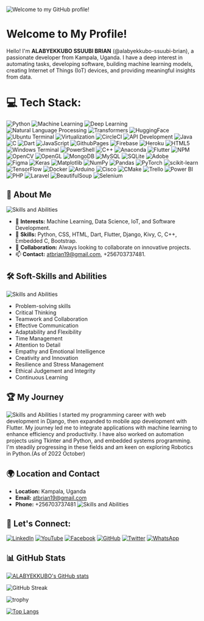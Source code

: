 <img src="https://user-images.githubusercontent.com/97894246/188414678-06418efe-f622-40ee-8a9c-a43dd2fc3969.gif" alt="Welcome to my GitHub profile!"></img>

# Welcome to My Profile!

Hello! I'm **ALABYEKKUBO SSUUBI BRIAN** (@alabyekkubo-ssuubi-brian), a passionate developer from Kampala, Uganda. I have a deep interest in automating tasks, developing software, building machine learning models, creating Internet of Things (IoT) devices, and providing meaningful insights from data. 

# 💻 Tech Stack:
![Python](https://img.shields.io/badge/python-3670A0?style=for-the-badge&logo=python&logoColor=ffdd54) 
![Machine Learning](https://img.shields.io/badge/Machine%20Learning-%23FF6F00.svg?style=for-the-badge&logo=machine-learning&logoColor=white) 
![Deep Learning](https://img.shields.io/badge/Deep%20Learning-%23780FFA.svg?style=for-the-badge&logo=deep-learning&logoColor=white) 
![Natural Language Processing](https://img.shields.io/badge/NLP-%234ea94b.svg?style=for-the-badge&logo=natural-language-processing&logoColor=white) 
![Transformers](https://img.shields.io/badge/Transformers-%23E34F26.svg?style=for-the-badge&logo=transformers&logoColor=white) 
![HuggingFace](https://img.shields.io/badge/HuggingFace-%23F7931E.svg?style=for-the-badge&logo=huggingface&logoColor=white) 
![Ubuntu Terminal](https://img.shields.io/badge/Ubuntu%20Terminal-E95420?style=for-the-badge&logo=ubuntu&logoColor=white)
![Virtualization](https://img.shields.io/badge/Virtualization-%23607088.svg?style=for-the-badge&logo=virtualization&logoColor=white) 
![CircleCI](https://img.shields.io/badge/CircleCI-%23343434.svg?style=for-the-badge&logo=circleci&logoColor=white) 
![API Development](https://img.shields.io/badge/API%20Development-%2343853D.svg?style=for-the-badge&logo=api-development&logoColor=white)
![Java](https://img.shields.io/badge/java-%23ED8B00.svg?style=for-the-badge&logo=openjdk&logoColor=white) 
![C](https://img.shields.io/badge/c-%2300599C.svg?style=for-the-badge&logo=c&logoColor=white) 
![Dart](https://img.shields.io/badge/dart-%230175C2.svg?style=for-the-badge&logo=dart&logoColor=white) 
![JavaScript](https://img.shields.io/badge/javascript-%23323330.svg?style=for-the-badge&logo=javascript&logoColor=%23F7DF1E) 
![GithubPages](https://img.shields.io/badge/github%20pages-121013?style=for-the-badge&logo=github&logoColor=white) 
![Firebase](https://img.shields.io/badge/firebase-%23039BE5.svg?style=for-the-badge&logo=firebase) 
![Heroku](https://img.shields.io/badge/heroku-%23430098.svg?style=for-the-badge&logo=heroku&logoColor=white) 
![HTML5](https://img.shields.io/badge/html5-%23E34F26.svg?style=for-the-badge&logo=html5&logoColor=white) 
![Windows Terminal](https://img.shields.io/badge/Windows%20Terminal-%234D4D4D.svg?style=for-the-badge&logo=windows-terminal&logoColor=white) 
![PowerShell](https://img.shields.io/badge/PowerShell-%235391FE.svg?style=for-the-badge&logo=powershell&logoColor=white) 
![C++](https://img.shields.io/badge/c++-%2300599C.svg?style=for-the-badge&logo=c%2B%2B&logoColor=white) 
![Anaconda](https://img.shields.io/badge/Anaconda-%2344A833.svg?style=for-the-badge&logo=anaconda&logoColor=white) 
![Flutter](https://img.shields.io/badge/Flutter-%2302569B.svg?style=for-the-badge&logo=Flutter&logoColor=white) 
![NPM](https://img.shields.io/badge/NPM-%23CB3837.svg?style=for-the-badge&logo=npm&logoColor=white)  
![OpenCV](https://img.shields.io/badge/opencv-%23white.svg?style=for-the-badge&logo=opencv&logoColor=white) 
![OpenGL](https://img.shields.io/badge/OpenGL-%23FFFFFF.svg?style=for-the-badge&logo=opengl) 
![MongoDB](https://img.shields.io/badge/MongoDB-%234ea94b.svg?style=for-the-badge&logo=mongodb&logoColor=white) 
![MySQL](https://img.shields.io/badge/mysql-%2300000f.svg?style=for-the-badge&logo=mysql&logoColor=white) 
![SQLite](https://img.shields.io/badge/sqlite-%2307405e.svg?style=for-the-badge&logo=sqlite&logoColor=white) 
![Adobe](https://img.shields.io/badge/adobe-%23FF0000.svg?style=for-the-badge&logo=adobe&logoColor=white)  
![Figma](https://img.shields.io/badge/figma-%23F24E1E.svg?style=for-the-badge&logo=figma&logoColor=white) 
![Keras](https://img.shields.io/badge/Keras-%23D00000.svg?style=for-the-badge&logo=Keras&logoColor=white) 
![Matplotlib](https://img.shields.io/badge/Matplotlib-%23ffffff.svg?style=for-the-badge&logo=Matplotlib&logoColor=black) 
![NumPy](https://img.shields.io/badge/numpy-%23013243.svg?style=for-the-badge&logo=numpy&logoColor=white) 
![Pandas](https://img.shields.io/badge/pandas-%23150458.svg?style=for-the-badge&logo=pandas&logoColor=white) 
![PyTorch](https://img.shields.io/badge/PyTorch-%23EE4C2C.svg?style=for-the-badge&logo=PyTorch&logoColor=white) 
![scikit-learn](https://img.shields.io/badge/scikit--learn-%23F7931E.svg?style=for-the-badge&logo=scikit-learn&logoColor=white) 
![TensorFlow](https://img.shields.io/badge/TensorFlow-%23FF6F00.svg?style=for-the-badge&logo=TensorFlow&logoColor=white) 
![Docker](https://img.shields.io/badge/docker-%230db7ed.svg?style=for-the-badge&logo=docker&logoColor=white) 
![Arduino](https://img.shields.io/badge/-Arduino-00979D?style=for-the-badge&logo=Arduino&logoColor=white) 
![Cisco](https://img.shields.io/badge/cisco-%23049fd9.svg?style=for-the-badge&logo=cisco&logoColor=black) 
![CMake](https://img.shields.io/badge/CMake-%23008FBA.svg?style=for-the-badge&logo=cmake&logoColor=white) 
![Trello](https://img.shields.io/badge/Trello-%23026AA7.svg?style=for-the-badge&logo=Trello&logoColor=white) 
![Power BI](https://img.shields.io/badge/Power%20BI-F2C811?style=for-the-badge&logo=power-bi&logoColor=white)
![PHP](https://img.shields.io/badge/PHP-777BB4?style=for-the-badge&logo=php&logoColor=white)
![Laravel](https://img.shields.io/badge/Laravel-%23FF2D20.svg?style=for-the-badge&logo=laravel&logoColor=white)
![BeautifulSoup](https://img.shields.io/badge/BeautifulSoup-3776AB?style=for-the-badge&logo=python&logoColor=white)
![Selenium](https://img.shields.io/badge/Selenium-43B02A?style=for-the-badge&logo=selenium&logoColor=white)



## 🌟 About Me
<img src="https://github.com/alabyekkubo-ssuubi-brian/alabyekkubo-ssuubi-brian/blob/main/R (1).gif" alt="Skills and Abilities"></img>
- 👀 **Interests:** Machine Learning, Data Science, IoT, and Software Development.
- 🌱 **Skills:** Python, CSS, HTML, Dart, Flutter, Django, Kivy, C, C++, Embedded C, Bootstrap.
- 💞️ **Collaboration:** Always looking to collaborate on innovative projects.
- 📫 **Contact:** [atbrian19@gmail.com](mailto:atbrian19@gmail.com), +256703737481.

## 🛠️ Soft-Skills and Abilities
<img src="https://github.com/alabyekkubo-ssuubi-brian/alabyekkubo-ssuubi-brian/blob/main/1365101-921132596.gif" alt="Skills and Abilities"></img>
- Problem-solving skills
- Critical Thinking
- Teamwork and Collaboration
- Effective Communication
- Adaptability and Flexibility
- Time Management
- Attention to Detail
- Empathy and Emotional Intelligence
- Creativity and Innovation
- Resilience and Stress Management
- Ethical Judgement and Integrity
- Continuous Learning


## 🏆 My Journey
<img src="https://github.com/alabyekkubo-ssuubi-brian/alabyekkubo-ssuubi-brian/blob/main/R.gif" alt="Skills and Abilities"></img>
I started my programming career with web development in Django, then expanded to mobile app development with Flutter. My journey led me to integrate applications with machine learning to enhance efficiency and productivity. I have also worked on automation projects using Tkinter and Python, and embedded systems programming. I'm steadily progressing in these fields and am keen on exploring Robotics in Python.(As of 2022 October)

## 🌍 Location and Contact

- **Location:** Kampala, Uganda
- **Email:** [atbrian19@gmail.com](mailto:atbrian19@gmail.com)
- **Phone:** +256703737481
<img src="https://github.com/alabyekkubo-ssuubi-brian/alabyekkubo-ssuubi-brian/blob/main/tenor.gif" alt="Skills and Abilities"></img>

## 🤝 Let's Connect:
[![LinkedIn](https://img.shields.io/badge/LinkedIn-%230077B5.svg?logo=linkedin&logoColor=white)](https://www.linkedin.com/in/brian-ssuubi-alabyekkubo-b3851323b)
[![YouTube](https://img.shields.io/badge/YouTube-%23FF0000.svg?logo=YouTube&logoColor=white)](https://youtube.com/@alabyekkubossuubibrian6427)
[![Facebook](https://img.shields.io/badge/Facebook-%231877F2.svg?logo=facebook&logoColor=white)](https://www.facebook.com/profile.php?id=100066431362210)
[![GitHub](https://img.shields.io/badge/GitHub-100000?style=flat&logo=github&logoColor=purple)](https://github.com/alabyekkubo-ssuubi-brian)
[![Twitter](https://img.shields.io/badge/Twitter-%231DA1F2.svg?logo=twitter&logoColor=white)](https://twitter.com/SsuubiBrian)
[![WhatsApp](https://img.shields.io/badge/WhatsApp-%2325D366.svg?logo=whatsapp&logoColor=white)](https://wa.me/+256703737481)


## 📊 GitHub Stats

[![ALABYEKKUBO's GitHub stats](https://github-readme-stats.vercel.app/api?username=alabyekkubo-ssuubi-brian)](https://github.com/anuraghazra/github-readme-stats)

![GitHub Streak](https://github-readme-streak-stats.herokuapp.com?user=alabyekkubo-ssuubi-brian&theme=cobalt&date_format=j%20M%5B%20Y%5D&background=000000&border=7536B2&stroke=9243DD&ring=89502D&fire=FF9554&currStreakNum=D280FF&sideNums=BC52FF&currStreakLabel=64EAE2&sideLabels=48A8A2&dates=A42EE5)

![trophy](https://github-profile-trophy.vercel.app/?username=alabyekkubo-ssuubi-brian&theme=onedark)

[![Top Langs](https://github-readme-stats.vercel.app/api/top-langs/?username=alabyekkubo-ssuubi-brian)](https://github.com/alabyekkubo-ssuubi-brian/github-readme-stats)
